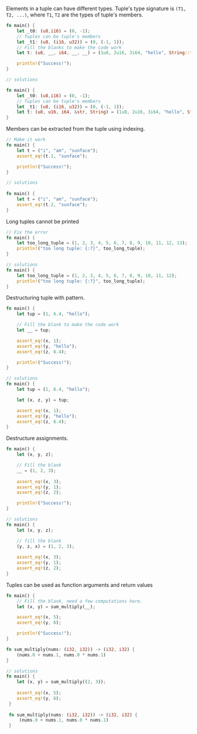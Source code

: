 Elements in a tuple can have different types. Tuple's type signature is `(T1, T2, ...)`, where `T1`, `T2` are the types of tuple's members.
```rust
fn main() {
    let _t0: (u8,i16) = (0, -1);
    // Tuples can be tuple's members
    let _t1: (u8, (i16, u32)) = (0, (-1, 1));
    // Fill the blanks to make the code work
    let t: (u8, __, i64, __, __) = (1u8, 2u16, 3i64, "hello", String::from(", world"));

    println!("Success!");
}

// solutions

fn main() {
    let _t0: (u8,i16) = (0, -1);
    // Tuples can be tuple's members
    let _t1: (u8, (i16, u32)) = (0, (-1, 1));
    let t: (u8, u16, i64, &str, String) = (1u8, 2u16, 3i64, "hello", String::from(", world"));
}
```

Members can be extracted from the tuple using indexing.
```rust
// Make it work
fn main() {
    let t = ("i", "am", "sunface");
    assert_eq!(t.1, "sunface");

    println!("Success!");
}

// solutions
  
fn main() {
    let t = ("i", "am", "sunface");
    assert_eq!(t.2, "sunface");
}
```

Long tuples cannot be printed
```rust
// Fix the error
fn main() {
    let too_long_tuple = (1, 2, 3, 4, 5, 6, 7, 8, 9, 10, 11, 12, 13);
    println!("too long tuple: {:?}", too_long_tuple);
}

// solutions
fn main() {
    let too_long_tuple = (1, 2, 3, 4, 5, 6, 7, 8, 9, 10, 11, 12);
    println!("too long tuple: {:?}", too_long_tuple);
}
```

Destructuring tuple with pattern.
```rust
fn main() {
    let tup = (1, 6.4, "hello");

    // Fill the blank to make the code work
    let __ = tup;

    assert_eq!(x, 1);
    assert_eq!(y, "hello");
    assert_eq!(z, 6.4);

    println!("Success!");
}

// solutions
fn main() {
    let tup = (1, 6.4, "hello");

    let (x, z, y) = tup;

    assert_eq!(x, 1);
    assert_eq!(y, "hello");
    assert_eq!(z, 6.4);
}
```

Destructure assignments.
```rust
fn main() {
    let (x, y, z);

    // Fill the blank
    __ = (1, 2, 3);
    
    assert_eq!(x, 3);
    assert_eq!(y, 1);
    assert_eq!(z, 2);

    println!("Success!");
}

// solutions
fn main() {
    let (x, y, z);

    // fill the blank
    (y, z, x) = (1, 2, 3);
    
    assert_eq!(x, 3);
    assert_eq!(y, 1);
    assert_eq!(z, 2);
}
```

Tuples can be used as function arguments and return values
```rust
fn main() {
    // Fill the blank, need a few computations here.
    let (x, y) = sum_multiply(__);

    assert_eq!(x, 5);
    assert_eq!(y, 6);

    println!("Success!");
}

fn sum_multiply(nums: (i32, i32)) -> (i32, i32) {
    (nums.0 + nums.1, nums.0 * nums.1)
}

// solutions
fn main() {
    let (x, y) = sum_multiply((2, 3));
 
    assert_eq!(x, 5);
    assert_eq!(y, 6);
 }
 
 fn sum_multiply(nums: (i32, i32)) -> (i32, i32) {
     (nums.0 + nums.1, nums.0 * nums.1)
 }
```